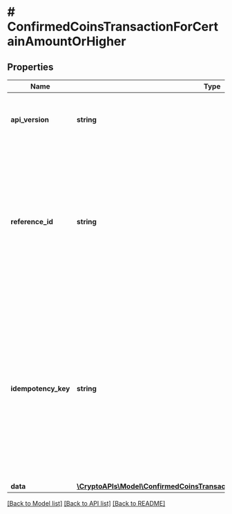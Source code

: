 # # ConfirmedCoinsTransactionForCertainAmountOrHigher

## Properties

Name | Type | Description | Notes
------------ | ------------- | ------------- | -------------
**api_version** | **string** | Specifies the version of the API that incorporates this endpoint. |
**reference_id** | **string** | Represents a unique identifier that serves as reference to the specific request which prompts a callback, e.g. Blockchain Events Subscription, Blockchain Automation, etc. |
**idempotency_key** | **string** | Specifies a unique ID generated by the system and attached to each callback. It is used by the server to recognize consecutive requests with the same data with the purpose not to perform the same operation twice. |
**data** | [**\CryptoAPIs\Model\ConfirmedCoinsTransactionForCertainAmountOrHigherData**](ConfirmedCoinsTransactionForCertainAmountOrHigherData.md) |  |

[[Back to Model list]](../../README.md#models) [[Back to API list]](../../README.md#endpoints) [[Back to README]](../../README.md)
